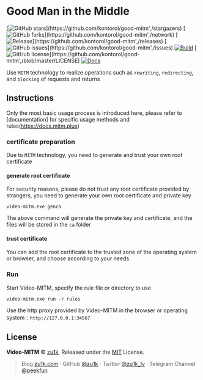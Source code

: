 # Good Man in the Middle

[![GitHub stars](https://img.shields.io/github/stars/kontorol/good-mitm',)](https://github.com/kontorol/good-mitm',/stargazers)
[![GitHub forks](https://img.shields.io/github/forks/kontorol/good-mitm',)](https://github.com/kontorol/good-mitm',/network)
[![Release](https://img.shields.io/github/release/kontorol/good-mitm',)](https://github.com/kontorol/good-mitm',/releases)
[![GitHub issues](https://img.shields.io/github/issues/kontorol/good-mitm',)](https://github.com/kontorol/good-mitm',/issues)
[![Build](https://github.com/kontorol/good-mitm',/actions/workflows/build-test.yml/badge.svg)](https://github.com/kontorol/good-mitm',/actions/workflows/build-test.yml)
[![GitHub license](https://img.shields.io/github/license/kontorol/good-mitm',)](https://github.com/kontorol/good-mitm',/blob/master/LICENSE)
[![Docs](https://img.shields.io/badge/docs-read-blue.svg?style=flat)](https://docs.mitm.plus)

Use `MITM` technology to realize operations such as `rewriting`, `redirecting`, and `blocking` of requests and returns

## Instructions

Only the most basic usage process is introduced here, please refer to [documentation] for specific usage methods and rules(https://docs.mitm.plus)

### certificate preparation

Due to `MITM` technology, you need to generate and trust your own root certificate

#### generate root certificate

For security reasons, please do not trust any root certificate provided by strangers, you need to generate your own root certificate and private key

```shell
video-mitm.exe genca
```

The above command will generate the private key and certificate, and the files will be stored in the `ca` folder

#### trust certificate

You can add the root certificate to the trusted zone of the operating system or browser, and choose according to your needs

### Run

Start Video-MITM, specify the rule file or directory to use

```shell
video-mitm.exe run -r rules
```

Use the http proxy provided by Video-MITM in the browser or operating system：`http://127.0.0.1:34567`

## License

**Video-MITM** © [zu1k](https://github.com/zu1k), Released under the [MIT](./LICENSE) License.<br>

> Blog [zu1k.com](https://zu1k.com) · GitHub [@zu1k](https://github.com/zu1k) · Twitter [@zu1k_lv](https://twitter.com/zu1k_lv) · Telegram Channel [@peekfun](https://t.me/peekfun)